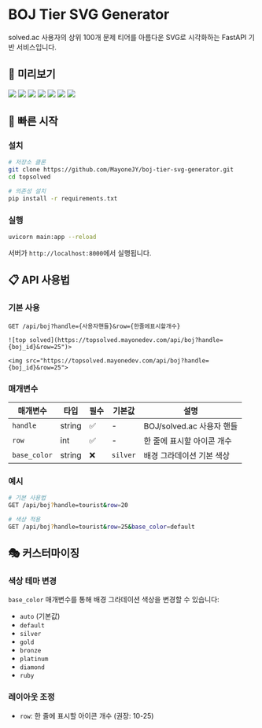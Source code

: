 # BOJ Tier SVG Generator

solved.ac 사용자의 상위 100개 문제 티어를 아름다운 SVG로 시각화하는 FastAPI 기반 서비스입니다.

## 🎨 미리보기


<img src="https://topsolved.mayonedev.com/api/boj?handle=mayone6063&row=25&base_color=default">
<img src="https://topsolved.mayonedev.com/api/boj?handle=mayone6063&row=25&base_color=bronze">
<img src="https://topsolved.mayonedev.com/api/boj?handle=mayone6063&row=25&base_color=silver">
<img src="https://topsolved.mayonedev.com/api/boj?handle=mayone6063&row=25&base_color=gold">
<img src="https://topsolved.mayonedev.com/api/boj?handle=mayone6063&row=25&base_color=platinum">
<img src="https://topsolved.mayonedev.com/api/boj?handle=mayone6063&row=25&base_color=diamond">
<img src="https://topsolved.mayonedev.com/api/boj?handle=mayone6063&row=25&base_color=ruby">

## 🚀 빠른 시작

### 설치

```bash
# 저장소 클론
git clone https://github.com/MayoneJY/boj-tier-svg-generator.git
cd topsolved

# 의존성 설치
pip install -r requirements.txt
```

### 실행

```bash
uvicorn main:app --reload
```

서버가 `http://localhost:8000`에서 실행됩니다.

## 📋 API 사용법

### 기본 사용

```
GET /api/boj?handle={사용자핸들}&row={한줄에표시할개수}
```
```
![top solved](https://topsolved.mayonedev.com/api/boj?handle={boj_id}&row=25")>
```
```
<img src="https://topsolved.mayonedev.com/api/boj?handle={boj_id}&row=25">
```


### 매개변수

| 매개변수 | 타입 | 필수 | 기본값 | 설명 |
|---------|------|------|--------|------|
| `handle` | string | ✅ | - | BOJ/solved.ac 사용자 핸들 |
| `row` | int | ✅ | - | 한 줄에 표시할 아이콘 개수 |
| `base_color` | string | ❌ | `silver` | 배경 그라데이션 기본 색상 |

### 예시

```bash
# 기본 사용법
GET /api/boj?handle=tourist&row=20

# 색상 적용
GET /api/boj?handle=tourist&row=25&base_color=default
```

## 🎭 커스터마이징

### 색상 테마 변경

`base_color` 매개변수를 통해 배경 그라데이션 색상을 변경할 수 있습니다:

- `auto` (기본값)
- `default`
- `silver`
- `gold`
- `bronze`
- `platinum`
- `diamond`
- `ruby`

### 레이아웃 조정

- `row`: 한 줄에 표시할 아이콘 개수 (권장: 10-25)